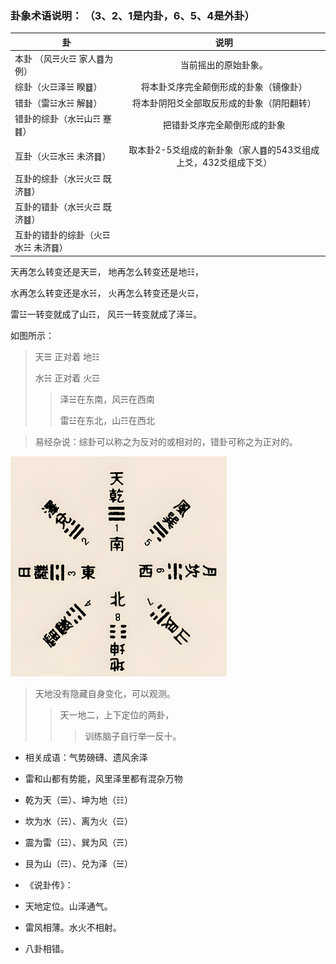
### 卦象术语说明： （3、2、1是内卦，6、5、4是外卦）

|卦|说明|
|-----|:-----:|
|本卦 （风☴火☲ 家人䷤为例）|当前摇出的原始卦象。|
|综卦（火☲泽☱ 睽䷥）|将本卦爻序完全颠倒形成的卦象（镜像卦）|
| 错卦（雷☳水☵ 解䷧）|将本卦阴阳爻全部取反形成的卦象（阴阳翻转）|
| 错卦的综卦（水☵山☶ 蹇䷦）|把错卦爻序完全颠倒形成的卦象|
| | |
|互卦（火☲水☵ 未济䷿）|取本卦2-5爻组成的新卦象（家人䷤的543爻组成上爻，432爻组成下爻）|
|互卦的综卦（水☵火☲ 既济䷾）||
|互卦的错卦（水☵火☲ 既济䷾）||
|互卦的错卦的综卦（火☲水☵ 未济䷿）||


 天再怎么转变还是天☰，
 地再怎么转变还是地☷，

 水再怎么转变还是水☵，
 火再怎么转变还是火☲，

 雷☳一转变就成了山☶，
 风☴一转变就成了泽☱。

如图所示：
>天☰ 正对着 地☷
>
>水☵ 正对着 火☲ 
>>泽☱在东南，风☴在西南
>>
>>雷☳在东北，山☶在西北

>易经杂说：综卦可以称之为反对的或相对的，错卦可称之为正对的。

![先天八卦图](https://github.com/yimingriyue/64guabian/blob/main/img/bagua.png)


>天地没有隐藏自身变化，可以观测。
>>天一地二，上下定位的两卦，
>>>训练脑子自行举一反十。



- 相关成语：气势磅礴、遗风余泽
- 雷和山都有势能，风里泽里都有混杂万物



- 乾为天（☰）、坤为地（☷）
- 坎为水（☵）、离为火（☲）
- 震为雷（☳）、巽为风（☴）
- 艮为山（☶）、兑为泽（☱）
- 《说卦传》：
- 天地定位。山泽通气。
- 雷风相薄。水火不相射。
- 八卦相错。
